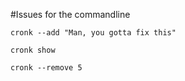 #Issues for the commandline

`cronk --add "Man, you gotta fix this"`

`cronk show`

`cronk --remove 5`


